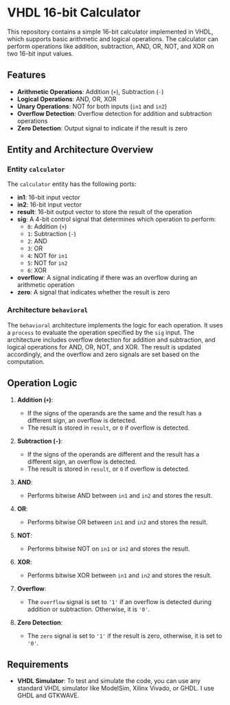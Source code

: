 # VHDL 16-bit Calculator

This repository contains a simple 16-bit calculator implemented in VHDL, which supports basic arithmetic and logical operations. The calculator can perform operations like addition, subtraction, AND, OR, NOT, and XOR on two 16-bit input values.

## Features

- **Arithmetic Operations**: Addition (`+`), Subtraction (`-`)
- **Logical Operations**: AND, OR, XOR
- **Unary Operations**: NOT for both inputs (`in1` and `in2`)
- **Overflow Detection**: Overflow detection for addition and subtraction operations
- **Zero Detection**: Output signal to indicate if the result is zero

## Entity and Architecture Overview

### Entity `calculator`
The `calculator` entity has the following ports:

- **in1**: 16-bit input vector
- **in2**: 16-bit input vector
- **result**: 16-bit output vector to store the result of the operation
- **sig**: A 4-bit control signal that determines which operation to perform:
  - `0`: Addition (`+`)
  - `1`: Subtraction (`-`)
  - `2`: AND
  - `3`: OR
  - `4`: NOT for `in1`
  - `5`: NOT for `in2`
  - `6`: XOR
- **overflow**: A signal indicating if there was an overflow during an arithmetic operation
- **zero**: A signal that indicates whether the result is zero

### Architecture `behavioral`
The `behavioral` architecture implements the logic for each operation. It uses a `process` to evaluate the operation specified by the `sig` input. The architecture includes overflow detection for addition and subtraction, and logical operations for AND, OR, NOT, and XOR. The result is updated accordingly, and the overflow and zero signals are set based on the computation.

## Operation Logic

1. **Addition (`+`)**:
   - If the signs of the operands are the same and the result has a different sign, an overflow is detected.
   - The result is stored in `result`, or `0` if overflow is detected.

2. **Subtraction (`-`)**:
   - If the signs of the operands are different and the result has a different sign, an overflow is detected.
   - The result is stored in `result`, or `0` if overflow is detected.

3. **AND**:
   - Performs bitwise AND between `in1` and `in2` and stores the result.

4. **OR**:
   - Performs bitwise OR between `in1` and `in2` and stores the result.

5. **NOT**:
   - Performs bitwise NOT on `in1` or `in2` and stores the result.

6. **XOR**:
   - Performs bitwise XOR between `in1` and `in2` and stores the result.

7. **Overflow**:
   - The `overflow` signal is set to `'1'` if an overflow is detected during addition or subtraction. Otherwise, it is `'0'`.

8. **Zero Detection**:
   - The `zero` signal is set to `'1'` if the result is zero, otherwise, it is set to `'0'`.

## Requirements

- **VHDL Simulator**: To test and simulate the code, you can use any standard VHDL simulator like ModelSim, Xilinx Vivado, or GHDL. I use GHDL and GTKWAVE.
